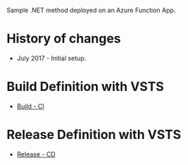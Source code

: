 Sample .NET method deployed on an Azure Function App.

# History of changes
- July 2017 - Initial setup.

# Build Definition with VSTS

- [Build - CI](/docs/DotNet-FunctionApp-CI.md)

# Release Definition with VSTS

- [Release - CD](/docs/DotNet-FunctionApp-CD.md)